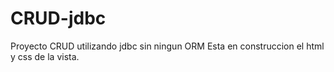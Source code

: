 # CRUD-jdbc

Proyecto CRUD utilizando jdbc sin ningun ORM
Esta en construccion el html y css de la vista.
